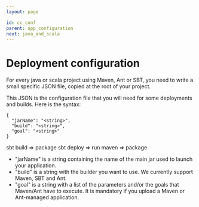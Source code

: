 ```yaml
---
layout: page

id: cc_conf
parent: app_configuration
next: java_and_scala
---
```

Deployment configuration
============

For every java or scala project using Maven, Ant or SBT, you need to write a small specific JSON file, copied at the root of your project.

This JSON is the configuration file that you will need for some deployments and builds. Here is the syntax:

    {
      "jarName": "<string>",
      "build": "<string>",
      "goal": "<string>"
    }

sbt build => package
sbt deploy => run
maven => package

* "jarName" is a string containing the name of the main jar used to launch your application.
* "build" is a string with the builder you want to use. We currently support Maven, SBT and Ant.
* "goal" is a string with a list of the parameters and/or the goals that Maven/Ant have to execute. It is mandatory if you upload a Maven or Ant-managed application. 
